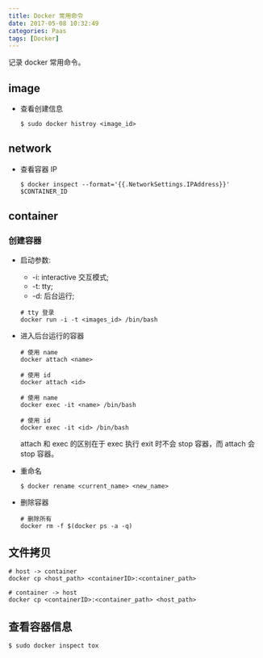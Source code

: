 ```yaml
---
title: Docker 常用命令
date: 2017-05-08 10:32:49
categories: Paas
tags: [Docker]
---
```


记录 docker 常用命令。
<!-- more -->

## image

- 查看创建信息

  ```shell
  $ sudo docker histroy <image_id>
  ```

## network


- 查看容器 IP

  ```shell
  $ docker inspect --format='{{.NetworkSettings.IPAddress}}' $CONTAINER_ID
  ```

## container


### 创建容器


- 启动参数:

  * -i: interactive 交互模式;
  * -t: tty;
  * -d: 后台运行;

  ```shell
  # tty 登录
  docker run -i -t <images_id> /bin/bash
  ```


- 进入后台运行的容器

  ```shell
  # 使用 name
  docker attach <name>
  
  # 使用 id
  docker attach <id>
  
  # 使用 name
  docker exec -it <name> /bin/bash
  
  # 使用 id
  docker exec -it <id> /bin/bash
  ```

  attach 和 exec 的区别在于 exec 执行 exit 时不会 stop 容器，而 attach 会 stop 容器。

- 重命名

  ```shell
  $ docker rename <current_name> <new_name>
  ```

- 删除容器

  ```shell
  # 删除所有
  docker rm -f $(docker ps -a -q)
  ```

## 文件拷贝

```shell
# host -> container
docker cp <host_path> <containerID>:<container_path>

# container -> host
docker cp <containerID>:<container_path> <host_path>
```

## 查看容器信息

```shell
$ sudo docker inspect tox
```